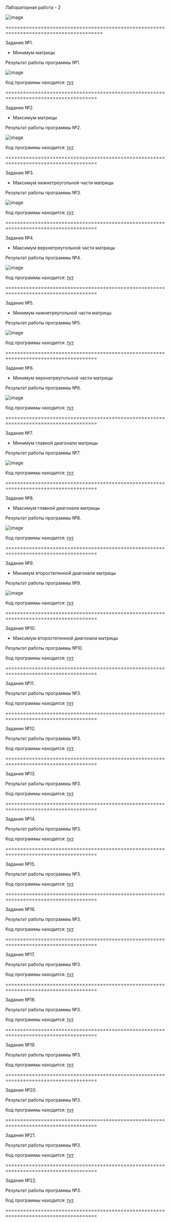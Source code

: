 Лабораторная работа - 2

![image](https://github.com/drusch91/Lab_C/assets/119664059/7fc9eafc-aeda-4904-9026-b689bff4552d)


=======================================================================================

Задание №1.

- Минимум матрицы

Результат работы программы №1.

![image](https://github.com/drusch91/Lab_C/assets/119664059/910f7474-39a6-45d9-a553-2022f916a058)

Код программы находится: [тут](./Exponention.cpp)

=====================================================================================

Задание №2.

- Максимум матрицы

Результат работы программы №2.

![image](https://github.com/drusch91/Lab_C/assets/119664059/f6a088a2-3d56-4b07-9acb-c688e2583d64)

Код программы находится: [тут](./PointerTask.cpp)

=====================================================================================

Задание №3.

- Максимум нижнетреугольной части матрицы

Результат работы программы №3.

![image](https://github.com/drusch91/Lab_C/assets/119664059/b9538ad3-9114-4429-920e-f9155587aad4)

Код программы находится: [тут](./PointerTask.cpp)

=====================================================================================

Задание №4.

- Максимум верхнетреугольной части матрицы

Результат работы программы №4.

![image](https://github.com/drusch91/Lab_C/assets/119664059/359f50bc-4159-4907-8a71-5178b66e8aab)

Код программы находится: [тут](./PointerTask.cpp)

=====================================================================================

Задание №5.

- Минимум нижнетреугольной части матрицы

Результат работы программы №5.

![image](https://github.com/drusch91/Lab_C/assets/119664059/d0a1def3-550a-4fdc-9e3b-30f6a9af2bb0)

Код программы находится: [тут](./PointerTask.cpp)

=====================================================================================

Задание №6.

- Минимум верхнетреугольной части матрицы

Результат работы программы №6.

![image](https://github.com/drusch91/Lab_C/assets/119664059/23a3830e-4be0-442b-8fb8-2dbd33109e9b)

Код программы находится: [тут](./PointerTask.cpp)

=====================================================================================

Задание №7.

- Минимум главной диагонали матрицы

Результат работы программы №7.

![image](https://github.com/drusch91/Lab_C/assets/119664059/2afb5fb5-50f7-4088-b600-c5f583d66338)

Код программы находится: [тут](./PointerTask.cpp)

=====================================================================================

Задание №8.

- Максимум главной диагонали матрицы

Результат работы программы №8.

![image](https://github.com/drusch91/Lab_C/assets/119664059/575d4e35-f2d7-4a1d-92f3-4365cb07652b)

Код программы находится: [тут](./PointerTask.cpp)

=====================================================================================

Задание №9.

- Минимум второстепенной диагонали матрицы

Результат работы программы №9.

![image](https://github.com/drusch91/Lab_C/assets/119664059/5293f3cb-3f7b-4d94-99b3-5d2ffe4dd0cc)

Код программы находится: [тут](./PointerTask.cpp)

=====================================================================================

Задание №10.

- Максимум второстепенной диагонали матрицы

Результат работы программы №10.



Код программы находится: [тут](./PointerTask.cpp)

=====================================================================================

Задание №11.



Результат работы программы №3.



Код программы находится: [тут](./PointerTask.cpp)

=====================================================================================

Задание №12.



Результат работы программы №3.



Код программы находится: [тут](./PointerTask.cpp)

=====================================================================================

Задание №13.



Результат работы программы №3.



Код программы находится: [тут](./PointerTask.cpp)

=====================================================================================

Задание №14.



Результат работы программы №3.



Код программы находится: [тут](./PointerTask.cpp)

=====================================================================================

Задание №15.



Результат работы программы №3.



Код программы находится: [тут](./PointerTask.cpp)

=====================================================================================

Задание №16.



Результат работы программы №3.



Код программы находится: [тут](./PointerTask.cpp)

=====================================================================================

Задание №17.



Результат работы программы №3.



Код программы находится: [тут](./PointerTask.cpp)

=====================================================================================

Задание №18.



Результат работы программы №3.



Код программы находится: [тут](./PointerTask.cpp)

=====================================================================================

Задание №19.



Результат работы программы №3.



Код программы находится: [тут](./PointerTask.cpp)

=====================================================================================

Задание №20.



Результат работы программы №3.



Код программы находится: [тут](./PointerTask.cpp)

=====================================================================================

Задание №21.



Результат работы программы №3.



Код программы находится: [тут](./PointerTask.cpp)

=====================================================================================

Задание №22.



Результат работы программы №3.



Код программы находится: [тут](./PointerTask.cpp)

=====================================================================================
